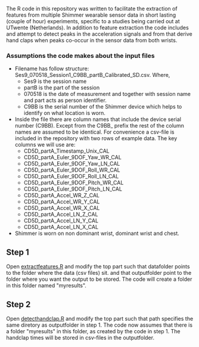 The R code in this repository was written to facilitate the extraction of features from multiple Shimmer wearable sensor data in short lasting (couple of hour) experiments, specific to a studies being carried out at UTwente (Netherlands). In addition to feature extraction the code includes and attempt to detect peaks in the acceleration signals and from that derive hand claps when peaks co-occur in the sensor data from both wrists.

### Assumptions the code makes about the input files

- Filename has follow structure: Ses9_070518_Session1_C9BB_partB_Calibrated_SD.csv. Where,
  - Ses9 is the session name
  - partB is the part of the session
  - 070518 is the date of measurement and together with session name and part acts as person identifier.
  - C9BB is the serial number of the Shimmer device which helps to identify on what location is worn.
- Inside the file there are column names that include the device serial number (C9BB).
  Except from the C9BB_ prefix the rest of the column names are assumed to be identical. For convenience a csv-file is included in the repository with two rows of example data.
  The key columns we will use are:
  - CD5D_partA_Timestamp_Unix_CAL
  - CD5D_partA_Euler_9DOF_Yaw_WR_CAL
  - CD5D_partA_Euler_9DOF_Yaw_LN_CAL
  - CD5D_partA_Euler_9DOF_Roll_WR_CAL
  - CD5D_partA_Euler_9DOF_Roll_LN_CAL
  - CD5D_partA_Euler_9DOF_Pitch_WR_CAL
  - CD5D_partA_Euler_9DOF_Pitch_LN_CAL
  - CD5D_partA_Accel_WR_Z_CAL
  - CD5D_partA_Accel_WR_Y_CAL
  - CD5D_partA_Accel_WR_X_CAL
  - CD5D_partA_Accel_LN_Z_CAL
  - CD5D_partA_Accel_LN_Y_CAL
  - CD5D_partA_Accel_LN_X_CAL
- Shimmer is worn on non dominant wrist, dominant wrist and chest.

## Step 1
Open [extractfeatures.R](extractfeatures.R) and modify the top part such that
datafolder points to the folder where the data (csv files) sit.
and that outputfolder point to the folder where you want the output to be stored. The code will create a folder in this folder named "myresults".

## Step 2
Open [detecthandclap.R](detecthandclap.R) and modify the top part such that path specifies the same diretory as outputfolder in step 1. The code now assumes that there is a folder "myresults" in this folder, as created by the code in step 1. The handclap times will be stored in csv-files in the outputfolder.
